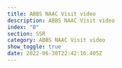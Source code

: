 ```yaml
---
title: ABBS NAAC Visit video
description: ABBS NAAC Visit video
index: "0"
section: SSR
category: ABBS NAAC Visit video
show_toggle: true
date: 2022-06-30T22:42:16.405Z
---
```

